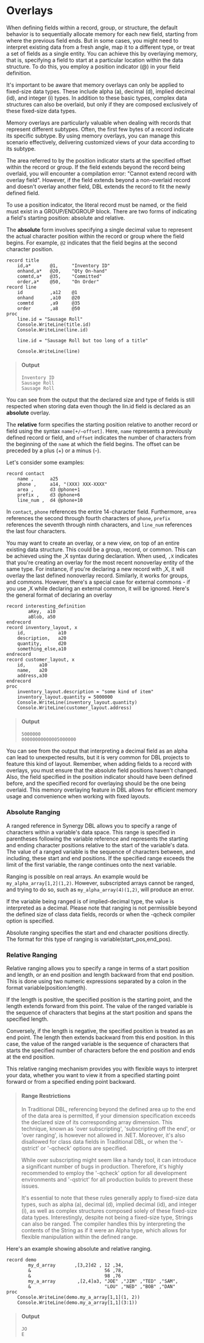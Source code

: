 # Overlays

When defining fields within a record, group, or structure, the default behavior is to sequentially allocate memory for each new field, starting from where the previous field ends. But in some cases, you might need to interpret existing data from a fresh angle, map it to a different type, or treat a set of fields as a single entity. You can achieve this by overlaying memory, that is, specifying a field to start at a particular location within the data structure. To do this, you employ a position indicator (@) in your field definition.

It's important to be aware that memory overlays can only be applied to fixed-size data types. These include alpha (a), decimal (d), implied decimal (id), and integer (i) types. In addition to these basic types, complex data structures can also be overlaid, but only if they are composed exclusively of these fixed-size data types.

Memory overlays are particularly valuable when dealing with records that represent different subtypes. Often, the first few bytes of a record indicate its specific subtype. By using memory overlays, you can manage this scenario effectively, delivering customized views of your data according to its subtype.

The area referred to by the position indicator starts at the specified offset within the record or group. If the field extends beyond the record being overlaid, you will encounter a compilation error: "Cannot extend record with overlay field". However, if the field extends beyond a non-overlaid record and doesn't overlay another field, DBL extends the record to fit the newly defined field.

To use a position indicator, the literal record must be named, or the field must exist in a GROUP/ENDGROUP block. There are two forms of indicating a field's starting position: absolute and relative.

The **absolute** form involves specifying a single decimal value to represent the actual character position within the record or group where the field begins. For example, `@2` indicates that the field begins at the second character position.

```dbl
record title
    id,a*       @1,     "Inventory ID"
    onhand,a*   @20,    "Qty On-hand"
    commtd,a*   @35,    "Committed"
    order,a*    @50,    "On Order"
record line
    id          ,a12    @1
    onhand      ,a10    @20
    commtd      ,a9     @35
    order       ,a8     @50
proc
    line.id = "Sausage Roll"
    Console.WriteLine(title.id)
    Console.WriteLine(line.id)

    line.id = "Sausage Roll but too long of a title"

    Console.WriteLine(line)
```

> #### Output
> ```
> Inventory ID
> Sausage Roll
> Sausage Roll
> ```

You can see from the output that the declared size and type of fields is still respected when storing data even though the lin.id field is declared as an **absolute** overlay.

The **relative** form specifies the starting position relative to another record or field using the syntax `name[+/–offset]`. Here, `name` represents a previously defined record or field, and `offset` indicates the number of characters from the beginning of the `name` at which the field begins. The offset can be preceded by a plus (+) or a minus (–).

Let's consider some examples:

```dbl
record contact
    name ,      a25
    phone ,     a14, "(XXX) XXX-XXXX"
    area ,      d3 @phone+1
    prefix ,    d3 @phone+6
    line_num ,  d4 @phone+10
```

In `contact`, `phone` references the entire 14-character field. Furthermore, `area` references the second through fourth characters of `phone`, `prefix` references the seventh through ninth characters, and `line_num` references the last four characters.

You may want to create an overlay, or a new view, on top of an entire existing data structure. This could be a group, record, or common. This can be achieved using the ,X syntax during declaration. When used, `,X` indicates that you're creating an overlay for the most recent nonoverlay entity of the same type. For instance, if you're declaring a new record with ,X, it will overlay the last defined nonoverlay record. Similarly, it works for  groups, and commons. However, there's a special case for external commons - if you use ,X while declaring an external common, it will be ignored. Here's the general format of declaring an overlay

```dbl
record interesting_definition
        aKey,  a10
        aBlob, a50
endrecord
record inventory_layout, x
    id,            a10
    description,   a20
    quantity,      d20
    something_else,a10
endrecord
record customer_layout, x
    id,     a10
    name,   a20
    address,a30
endrecord
proc
    inventory_layout.description = "some kind of item"
    inventory_layout.quantity = 5000000
    Console.WriteLine(inventory_layout.quantity)
    Console.WriteLine(customer_layout.address)
```

> #### Output
> ```
> 5000000
> 00000000000005000000
> ```

You can see from the output that interpreting a decimal field as an alpha can lead to unexpected results, but it is very common for DBL projects to feature this kind of layout. Remember, when adding fields to a record with overlays, you must ensure that the absolute field positions haven't changed. Also, the field specified in the position indicator should have been defined before, and the specified record for overlaying should be the one being overlaid. This memory overlaying feature in DBL allows for efficient memory usage and convenience when working with fixed layouts.


### Absolute Ranging
A ranged reference in Synergy DBL allows you to specify a range of characters within a variable's data space. This range is specified in parentheses following the variable reference and represents the starting and ending character positions relative to the start of the variable's data. The value of a ranged variable is the sequence of characters between, and including, these start and end positions. If the specified range exceeds the limit of the first variable, the range continues onto the next variable.

Ranging is possible on real arrays. An example would be `my_alpha_array[1,2](1,2)`. However, subscripted arrays cannot be ranged, and trying to do so, such as `my_alpha_array(4)(1,2)`, will produce an error.

If the variable being ranged is of implied-decimal type, the value is interpreted as a decimal. Please note that ranging is not permissible beyond the defined size of class data fields, records or when the -qcheck compiler option is specified.

Absolute ranging specifies the start and end character positions directly. The format for this type of ranging is variable(start_pos,end_pos). 

### Relative Ranging

Relative ranging allows you to specify a range in terms of a start position and length, or an end position and length backward from that end position. This is done using two numeric expressions separated by a colon in the format variable(position:length).

If the length is positive, the specified position is the starting point, and the length extends forward from this point. The value of the ranged variable is the sequence of characters that begins at the start position and spans the specified length.

Conversely, if the length is negative, the specified position is treated as an end point. The length then extends backward from this end position. In this case, the value of the ranged variable is the sequence of characters that starts the specified number of characters before the end position and ends at the end position.

This relative ranging mechanism provides you with flexible ways to interpret your data, whether you want to view it from a specified starting point forward or from a specified ending point backward.

> #### Range Restrictions
> In Traditional DBL, referencing beyond the defined area up to the end of the data area is permitted, if your dimension specification exceeds the declared size of its corresponding array dimension. This technique, known as 'over subscripting', 'subscripting off the end', or 'over ranging', is however not allowed in .NET. Moreover, it's also disallowed for class data fields in Traditional DBL, or when the '-qstrict' or '-qcheck' options are specified.
> 
> While over subscripting might seem like a handy tool, it can introduce a significant number of bugs in production. Therefore, it's highly recommended to employ the '-qcheck' option for all development environments and '-qstrict' for all production builds to prevent these issues.
> 
> It's essential to note that these rules generally apply to fixed-size data types, such as alpha (a), decimal (d), implied decimal (id), and integer (i), as well as complex structures composed solely of these fixed-size data types. Interestingly, despite not being a fixed-size type, Strings can also be ranged. The compiler handles this by interpreting the contents of the String as if it were an Alpha type, which allows for flexible manipulation within the defined range.

Here's an example showing absolute and relative ranging.

```dbl
record demo
        my_d_array       ,[3,2]d2 , 12 ,34,
        &                           56 ,78,
        &                           98 ,76
        my_a_array        ,[2,4]a3, "JOE" ,"JIM" ,"TED" ,"SAM",
        &                           "LOU" ,"NED" ,"BOB" ,"DAN"
proc
    Console.WriteLine(demo.my_a_array[1,1](1, 2))
    Console.WriteLine(demo.my_a_array[1,1](3:1))
```

> #### Output
> ```
> JO
> E
> ```


